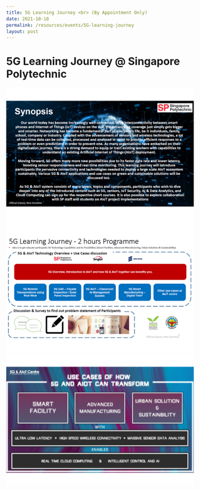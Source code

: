 ```yaml
---
title: 5G Learning Journey <br> (By Appointment Only)
date: 2021-10-18
permalink: /resources/events/5G-learning-journey
layout: post
---
```

# 5G Learning Journey @ Singapore Polytechnic

![5G Learning Journey Synopsis](/images/events/Regular%20Programmes/5G%20Learning%20Journey%20Content_1.png)
![5G Learning Journey Details](/images/events/Regular%20Programmes/5G%20Learning%20Journey%20Content_2.png)
![5G Learning Journey Use Cases](/images/events/Regular%20Programmes/5G%20Learning%20Journey%20Content_3.png)